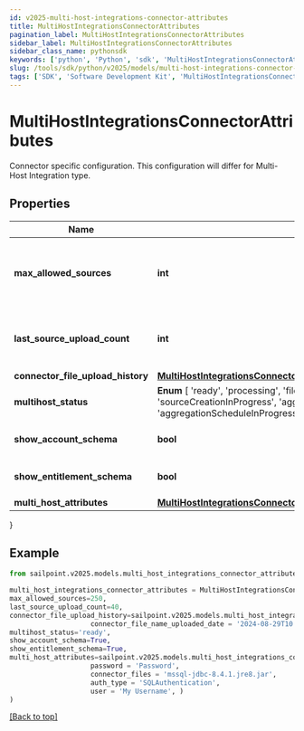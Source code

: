 ```yaml
---
id: v2025-multi-host-integrations-connector-attributes
title: MultiHostIntegrationsConnectorAttributes
pagination_label: MultiHostIntegrationsConnectorAttributes
sidebar_label: MultiHostIntegrationsConnectorAttributes
sidebar_class_name: pythonsdk
keywords: ['python', 'Python', 'sdk', 'MultiHostIntegrationsConnectorAttributes', 'V2025MultiHostIntegrationsConnectorAttributes'] 
slug: /tools/sdk/python/v2025/models/multi-host-integrations-connector-attributes
tags: ['SDK', 'Software Development Kit', 'MultiHostIntegrationsConnectorAttributes', 'V2025MultiHostIntegrationsConnectorAttributes']
---
```


# MultiHostIntegrationsConnectorAttributes

Connector specific configuration. This configuration will differ for Multi-Host Integration type.

## Properties

Name | Type | Description | Notes
------------ | ------------- | ------------- | -------------
**max_allowed_sources** | **int** | Maximum sources allowed count of a Multi-Host Integration | [optional] 
**last_source_upload_count** | **int** | Last upload sources count of a Multi-Host Integration | [optional] 
**connector_file_upload_history** | [**MultiHostIntegrationsConnectorAttributesConnectorFileUploadHistory**](multi-host-integrations-connector-attributes-connector-file-upload-history) |  | [optional] 
**multihost_status** |  **Enum** [  'ready',    'processing',    'fileUploadInProgress',    'sourceCreationInProgress',    'aggregationGroupingInProgress',    'aggregationScheduleInProgress',    'deleteInProgress',    'deleteFailed' ] | Multi-Host integration status. | [optional] 
**show_account_schema** | **bool** | Show account schema | [optional] [default to True]
**show_entitlement_schema** | **bool** | Show entitlement schema | [optional] [default to True]
**multi_host_attributes** | [**MultiHostIntegrationsConnectorAttributesMultiHostAttributes**](multi-host-integrations-connector-attributes-multi-host-attributes) |  | [optional] 
}

## Example

```python
from sailpoint.v2025.models.multi_host_integrations_connector_attributes import MultiHostIntegrationsConnectorAttributes

multi_host_integrations_connector_attributes = MultiHostIntegrationsConnectorAttributes(
max_allowed_sources=250,
last_source_upload_count=40,
connector_file_upload_history=sailpoint.v2025.models.multi_host_integrations_connector_attributes_connector_file_upload_history.MultiHostIntegrations_connectorAttributes_connectorFileUploadHistory(
                    connector_file_name_uploaded_date = '2024-08-29T10:20:38.896479Z', ),
multihost_status='ready',
show_account_schema=True,
show_entitlement_schema=True,
multi_host_attributes=sailpoint.v2025.models.multi_host_integrations_connector_attributes_multi_host_attributes.MultiHostIntegrations_connectorAttributes_multiHostAttributes(
                    password = 'Password', 
                    connector_files = 'mssql-jdbc-8.4.1.jre8.jar', 
                    auth_type = 'SQLAuthentication', 
                    user = 'My Username', )
)

```
[[Back to top]](#) 

